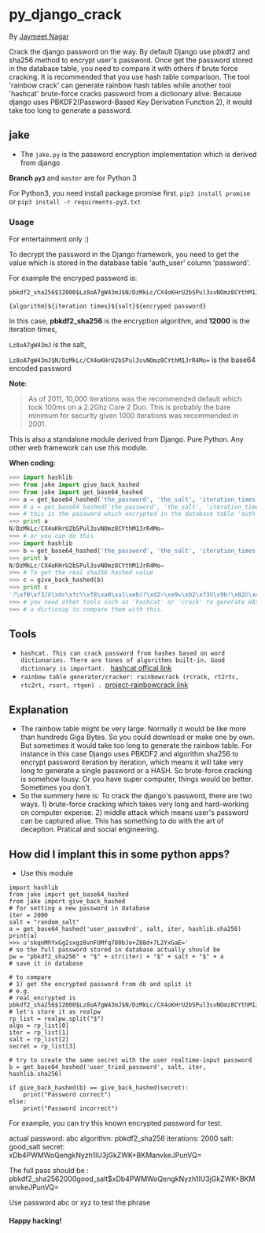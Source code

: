 py_django_crack
===============

By [Jaymeet Nagar](https://github.com/jaymeetnagar)

Crack the django password on the way. By default Django use pbkdf2 and sha256 method to encrypt user's password. Once get the password stored in the database table, you need to compare it with others if brute force cracking. It is recommended that you use hash table comparison. The tool 'rainbow crack' can generate rainbow hash tables while another tool 'hashcat' brute-force cracks password from a dictionary alive. Because django uses PBKDF2(Password-Based Key Derivation Function 2), it would take too long to generate a password. 

## jake
* The ```jake.py``` is the password encryption implementation which is derived from django

**Branch `py3`** and `master` are for Python 3

For Python3, you need install package promise first. `pip3 install promise` or `pip3 install -r requirments-py3.txt`

### Usage

For entertainment only :)

To decrypt the password in the Django framework, you need to get the value which is stored in the database table 'auth_user' column 'password'.

For example the encryped password is:

    pbkdf2_sha256$12000$Lz8oA7gW43mJ$N/DzMkLc/CX4oKHrU2bSPul3svNOmz8CYthM1JrR4Mo=

    {algorithm}${iteration times}${salt}${encryped password}

In this case, **pbkdf2_sha256** is the encryption algorithm, and **12000** is the iteration times, 

`Lz8oA7gW43mJ` is the salt, 

`Lz8oA7gW43mJ$N/DzMkLc/CX4oKHrU2bSPul3svNOmz8CYthM1JrR4Mo=`  is the base64 encoded password

**Note**:

> As of 2011, 10,000 iterations was the recommended default which
> took 100ms on a 2.2Ghz Core 2 Duo. This is probably the bare
> minimum for security given 1000 iterations was recommended in 2001.

This is also a standalone module derived from Django. Pure Python. Any other web framework can use this module.

**When coding**:

```python
>>> import hashlib
>>> from jake import give_back_hashed
>>> from jake import get_base64_hashed
>>> a = get_base64_hashed('the_password', 'the_salt', 'iteration_times', 'the_hashlib_digest_object(the algorithm)')
>>> # a = get_base64_hashed('the_password', 'the_salt', 'iteration_times', hashlib.sha256)
>>> # this is the password which encrypted in the database table 'auth_user' column 'password'
>>> print a
N/DzMkLc/CX4oKHrU2bSPul3svNOmz8CYthM1JrR4Mo=
>>> # or you can do this
>>> import hashlib
>>> b = get_base64_hashed('the_password', 'the_salt', 'iteration_times', hashlib.sha256)
>>> print b
N/DzMkLc/CX4oKHrU2bSPul3svNOmz8CYthM1JrR4Mo=
>>> # To get the real sha256 hashed value
>>> c = give_back_hashed(b)
>>> print c
'7\xf0\xf32B\xdc\xfc%\xf8\xa0\xa1\xebSf\xd2>\xe9w\xb2\xf3N\x9b?\x02b\xd8L\xd4\x9a\xd1\xe0\xca'
>>> # you need other tools such as 'hashcat' or 'crack' to generate HASHes from 
>>> # a dictionay to compare them with this.
```

Tools
-----
* ```hashcat. This can crack password from hashes based on word dictionaries. There are tones of algorithms built-in. Good dictionary is important. ``` <a href="http://www.hashcat.net/" target="_blank">hashcat offical link</a>
* ```rainbow table generator/cracker: rainbowcrack (rcrack, rt2rtc, rtc2rt, rsort, rtgen) . ```<a href="http://project-rainbowcrack.com" target="_blank">project-rainbowcrack link</a>

Explanation
------------
* The rainbow table might be very large. Normally it would be like more than hundreds Giga Bytes. So you could download or make one by own. But sometimes it would take too long to generate the rainbow table. For instance in this case Django uses PBKDF2 and algorithm sha256 to encrypt password iteration by iteration, which means it will take very long to generate a single password or a HASH. So brute-force cracking is somehow lousy. Or you have super computer, things would be better. Sometimes you don't.
* So the summery here is:  To crack the django's password, there are two ways. 1) brute-force cracking which takes very long and hard-working on computer expense. 2) middle attack which means user's password can be captured alive. This has something to do with the art of deception. Pratical and social engineering.


How did I implant this in some python apps?
-------------------------------------------

* Use this module
```python2
import hashlib
from jake import get_base64_hashed
from jake import give_back_hashed
# for setting a new password in database
iter = 2000
salt = "random_salt"
a = get_base64_hashed('user_passw0rd', salt, iter, hashlib.sha256)
print(a)
>>> u'skqnMhYxGgIsxgz8vnFUMfq780bJo+Z88d+7L2YxGaE='
# so the full password stored in database actually should be
pw = "pbkdf2_sha256" + "$" + str(iter) + "$" + salt + "$" + a
# save it in database

# to compare
# 1) get the encrypted password from db and split it
# e.g. 
# real_encrypted is  pbkdf2_sha256$12000$Lz8oA7gW43mJ$N/DzMkLc/CX4oKHrU2bSPul3svNOmz8CYthM1JrR4Mo=
# let's store it as realpw
rp_list = realpw.split("$")
algo = rp_list[0]
iter = rp_list[1]
salt = rp_list[2]
secret = rp_list[3]

# try to create the same secret with the user realtime-input password
b = get_base64_hashed('user_tried_password', salt, iter, hashlib.sha256)

if give_back_hashed(b) == give_back_hashed(secret):
    print("Password correct")
else:
    print("Password incorrect")
```

For example, you can try this known encrypted password for test.

actual password: abc
algorithm: pbkdf2_sha256
iterations: 2000
salt: good_salt
secret: xDb4PWMWoQengkNyzh1IU3jGkZWK+BKManvkeJPunVQ=

The full pass should be :   pbkdf2_sha256$2000$good_salt$xDb4PWMWoQengkNyzh1IU3jGkZWK+BKManvkeJPunVQ=

Use password abc or xyz to test the phrase

#### Happy hacking!
